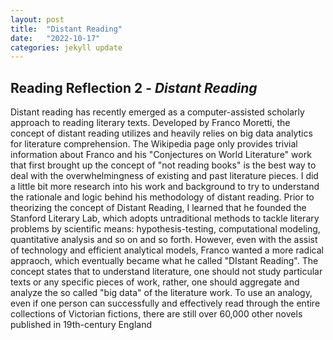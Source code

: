 ```yaml
---
layout: post
title:  "Distant Reading"
date:   "2022-10-17"
categories: jekyll update
---
```


## Reading Reflection 2 - *Distant Reading* ##

Distant reading has recently emerged as a computer-assisted scholarly approach to reading literary texts. Developed by Franco Moretti, the concept of distant reading utilizes and heavily relies on big data analytics for literature comprehension. The Wikipedia page only provides trivial information about Franco and his "Conjectures on World Literature" work that first brought up the concept of "not reading books" is the best way to deal with the overwhelmingness of existing and past literature pieces. I did a little bit more research into his work and background to try to understand the rationale and logic behind his methodology of distant reading. Prior to theorizing the concept of Distant Reading, I learned that he founded the Stanford Literary Lab, which adopts untraditional methods to tackle literary problems by scientific means: hypothesis-testing, computational modeling, quantitative analysis and so on and so forth. However, even with the assist of technology and efficient analytical models, Franco wanted a more radical appraoch, which eventually became what he called "DIstant Reading". The concept states that to understand literature, one should not study particular texts or any specific pieces of work, rather, one should aggregate and analyze the so called "big data" of the literature work. To use an analogy, even if one person can successfully and effectively read through the entire collections of Victorian fictions, there are still over 60,000 other novels published in 19th-century England
